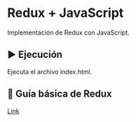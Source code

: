 # Redux + JavaScript

Implementación de Redux con JavaScript.

## ▶️ Ejecución

Ejecuta el archivo index.html.

## 📝 Guía básica de Redux

[Link](https://luisblog.vercel.app/redux/inicio)